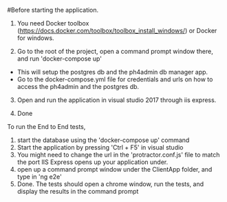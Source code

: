 #Before starting the application.
1. You need Docker toolbox (https://docs.docker.com/toolbox/toolbox_install_windows/) 
or Docker for windows.

2. Go to the root of the project, open a command prompt window there, and run 
'docker-compose up' 
- This will setup the postgres db and the ph4admin db manager app.
- Go to the docker-compose.yml file for credentials and urls on how to access the ph4admin and the postgres db.

3. Open and run the application in visual studio 2017 through iis express.

4. Done

To run the End to End tests,
1. start the database using the 'docker-compose up' command
2. Start the application by pressing 'Ctrl + F5' in visual studio
3. You might need to change the url in the 'protractor.conf.js' file to 
match the port IIS Express opens up your application under.
4. open up a command prompt window under the ClientApp folder, and type in 'ng e2e'
5. Done. The tests should open a chrome window, run the tests, and display the results in the command prompt